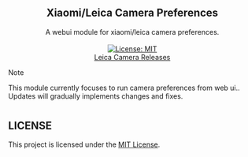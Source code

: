 <h2 align="center">Xiaomi/Leica Camera Preferences</h2>
<p align="center">
  A webui module for xiaomi/leica camera preferences.
  </br>
  </br>
  <a href="https://opensource.org/licenses/MIT">
    <img src="https://img.shields.io/badge/License-MIT-yellow.svg" alt="License: MIT">
  </a>
  </br>
  <a href="https://devuploads.com/users/ItzDFPlyer">Leica Camera Releases</a>
</p>

> [!NOTE]
> This module currently focuses to run camera preferences from web ui..
> Updates will gradually implements changes and fixes.

#

## LICENSE

This project is licensed under the [MIT License](https://opensource.org/licenses/MIT).

